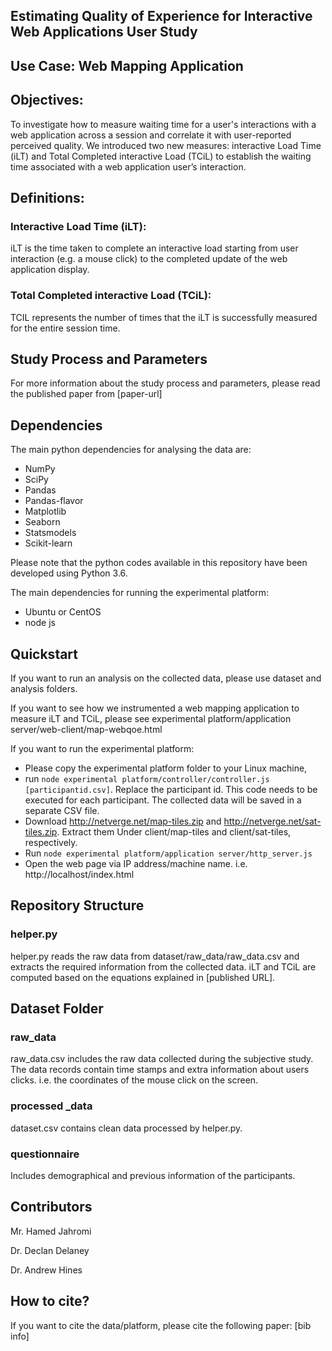 ## Estimating Quality of Experience for Interactive Web Applications User Study 
## Use Case: Web Mapping Application
## Objectives:
To investigate how to measure waiting time for a user's interactions with a web application across a session and correlate it with user-reported perceived quality.  We introduced two new measures: interactive Load Time (iLT) and Total Completed interactive Load (TCiL) to establish the waiting time associated with a web application user’s interaction. 

## Definitions:
### Interactive Load Time (iLT):
 iLT is the time taken to complete an interactive load starting from user interaction (e.g. a mouse click) to the completed update of the web application display.
### Total Completed interactive Load (TCiL):
TCIL represents the number of times that the iLT is successfully measured for the entire session time. 

## Study Process and Parameters
For more information about the study process and parameters, please read the published paper from [paper-url]

## Dependencies
The main python dependencies for analysing the data are:
- NumPy
- SciPy
- Pandas
- Pandas-flavor
- Matplotlib
- Seaborn
- Statsmodels
- Scikit-learn

Please note that the python codes available in this repository have been developed using Python 3.6. 

The main dependencies for running the experimental platform:
- Ubuntu or CentOS
- node js

## Quickstart

If you want to run an analysis on the collected data, please use dataset and analysis folders.

If you want to see how we instrumented a web mapping application to measure iLT and TCiL, please see experimental platform/application server/web-client/map-webqoe.html

If you want to run the experimental platform:

- Please copy the  experimental platform folder to your Linux machine,
- run ``` node experimental platform/controller/controller.js [participantid.csv] ```. Replace the participant id. This code needs to be executed for each participant. The collected data will be saved in a separate CSV file. 
- Download http://netverge.net/map-tiles.zip and http://netverge.net/sat-tiles.zip.  Extract them Under client/map-tiles and client/sat-tiles, respectively.
- Run ``` node experimental platform/application server/http_server.js ``` 
- Open the web page via IP address/machine name. i.e. http://localhost/index.html 

## Repository Structure 

### helper.py

helper.py reads the raw data from dataset/raw_data/raw_data.csv and extracts the required information from the collected data. iLT and TCiL are computed based on the equations explained in [published URL].

## Dataset Folder 

### raw_data

raw_data.csv includes the raw data collected during the subjective study. The data records contain time stamps and extra information about users clicks. i.e. the coordinates of the mouse click on the screen.  

### processed _data 

dataset.csv contains clean data processed by helper.py.


### questionnaire 
Includes demographical and previous information of the participants.

## Contributors
Mr. Hamed Jahromi

Dr. Declan Delaney

Dr. Andrew Hines 

## How to cite?
If you want to cite the data/platform, please cite the following paper:
[bib info]
